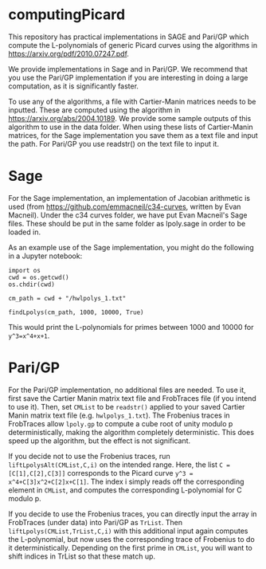 # computingPicard
This repository has practical implementations in SAGE and Pari/GP which compute the L-polynomials of generic Picard curves using the algorithms in https://arxiv.org/pdf/2010.07247.pdf. 

We provide implementations in Sage and in Pari/GP. We recommend that you use the Pari/GP implementation if you are interesting in doing a large computation, as it is significantly faster.

To use any of the algorithms, a file with Cartier-Manin matrices needs to be inputted. These are computed using the algorithm in https://arxiv.org/abs/2004.10189. We provide some sample outputs of this algorithm to use in the data folder. When using these lists of Cartier-Manin matrices, for the Sage implementation you save them as a text file and input the path. For Pari/GP you use readstr() on the text file to input it. 

# Sage

For the Sage implementation, an implementation of Jacobian arithmetic is used (from https://github.com/emmacneil/c34-curves, written by Evan Macneil). Under the c34 curves folder, we have put Evan Macneil's Sage files. These should be put in the same folder as lpoly.sage in order to be loaded in.

As an example use of the Sage implementation, you might do the following in a Jupyter notebook:

```
import os
cwd = os.getcwd()
os.chdir(cwd)

cm_path = cwd + "/hwlpolys_1.txt"

findLpolys(cm_path, 1000, 10000, True)
```

This would print the L-polynomials for primes between 1000 and 10000 for `y^3=x^4+x+1`.

# Pari/GP

For the Pari/GP implementation, no additional files are needed. To use it, first save the Cartier Manin matrix text file and FrobTraces file (if you intend to use it). Then, set `CMList` to be `readstr()` applied to your saved Cartier Manin matrix text file (e.g. `hwlpolys_1.txt`). The Frobenius traces in FrobTraces allow `lpoly.gp` to compute a cube root of unity modulo p deterministically, making the algorithm completely deterministic. This does speed up the algorithm, but the effect is not significant.

If you decide not to use the Frobenius traces, run `liftLpolysAlt(CMList,C,i)` on the intended range. Here, the list `C = [C[1],C[2],C[3]]` corresponds to the Picard curve `y^3 = x^4+C[3]x^2+C[2]x+C[1]`. The index i simply reads off the corresponding element in `CMList`, and computes the corresponding L-polynomial for C modulo p.

If you decide to use the Frobenius traces, you can directly input the array in FrobTraces (under data) into Pari/GP as `TrList`. Then `liftLpolys(CMList,TrList,C,i)` with this additional input again computes the L-polynomial, but now uses the corresponding trace of Frobenius to do it deterministically. Depending on the first prime in `CMList`, you will want to shift indices in TrList so that these match up.